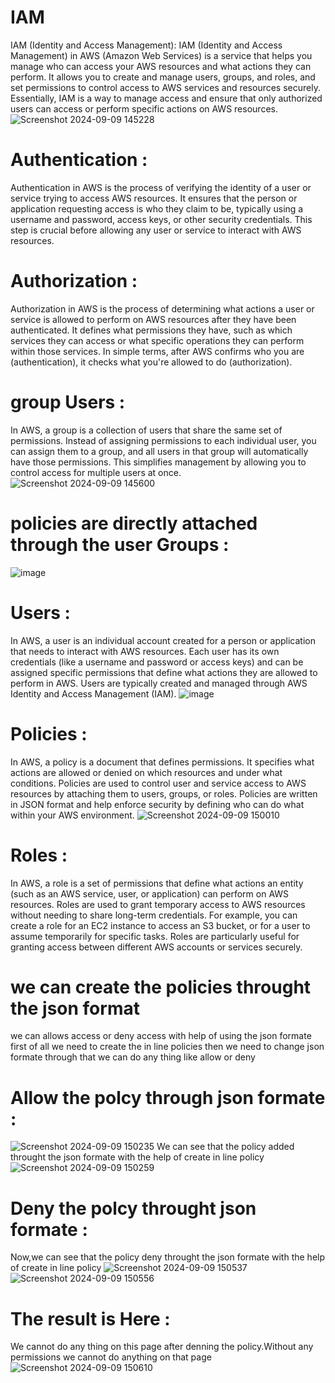 # IAM
IAM (Identity and Access Management):
IAM (Identity and Access Management) in AWS (Amazon Web Services) is a service that helps you manage who can access your AWS resources and what actions they can perform. It allows you to create and manage users, groups, and roles, and set permissions to control access to AWS services and resources securely. Essentially, IAM is a way to manage access and ensure that only authorized users can access or perform specific actions on AWS resources.
![Screenshot 2024-09-09 145228](https://github.com/user-attachments/assets/ed4e6013-bf8e-41e7-bcd0-0db45466f9c8)
# Authentication :
Authentication in AWS is the process of verifying the identity of a user or service trying to access AWS resources. It ensures that the person or application requesting access is who they claim to be, typically using a username and password, access keys, or other security credentials. This step is crucial before allowing any user or service to interact with AWS resources.

# Authorization :
Authorization in AWS is the process of determining what actions a user or service is allowed to perform on AWS resources after they have been authenticated. It defines what permissions they have, such as which services they can access or what specific operations they can perform within those services. In simple terms, after AWS confirms who you are (authentication), it checks what you're allowed to do (authorization).

# group Users :
In AWS, a group is a collection of users that share the same set of permissions. Instead of assigning permissions to each individual user, you can assign them to a group, and all users in that group will automatically have those permissions. This simplifies management by allowing you to control access for multiple users at once.
![Screenshot 2024-09-09 145600](https://github.com/user-attachments/assets/24d0e03b-1697-4d20-9198-cbdbf5a021a4)
# policies are directly attached through the user Groups :
![image](https://github.com/user-attachments/assets/81572622-4a76-48cb-8144-87de45aa68b3)
# Users :
In AWS, a user is an individual account created for a person or application that needs to interact with AWS resources. Each user has its own credentials (like a username and password or access keys) and can be assigned specific permissions that define what actions they are allowed to perform in AWS. Users are typically created and managed through AWS Identity and Access Management (IAM).
![image](https://github.com/user-attachments/assets/23e81f04-dc64-4954-8f5f-ea35e3835c11)
# Policies :
In AWS, a policy is a document that defines permissions. It specifies what actions are allowed or denied on which resources and under what conditions. Policies are used to control user and service access to AWS resources by attaching them to users, groups, or roles. Policies are written in JSON format and help enforce security by defining who can do what within your AWS environment.
![Screenshot 2024-09-09 150010](https://github.com/user-attachments/assets/0f8485a4-5953-433d-9d11-2aa3b95b2c72)
# Roles :
In AWS, a role is a set of permissions that define what actions an entity (such as an AWS service, user, or application) can perform on AWS resources. Roles are used to grant temporary access to AWS resources without needing to share long-term credentials. For example, you can create a role for an EC2 instance to access an S3 bucket, or for a user to assume temporarily for specific tasks. Roles are particularly useful for granting access between different AWS accounts or services securely.

# we can create the policies throught the json format
we can allows access or deny access with help of using the json formate first of all we need to create the in line policies then we need to change json formate through that we can do any thing like allow or deny

# Allow the polcy through json formate :
![Screenshot 2024-09-09 150235](https://github.com/user-attachments/assets/32b703ea-7c63-4323-bf64-4be511cbd1c5)
We can see that the policy added throught the json formate with the help of create in line policy
![Screenshot 2024-09-09 150259](https://github.com/user-attachments/assets/55433be9-de63-42e9-bd1a-4f31c1eaa03e)
# Deny the polcy throught json formate :
Now,we can see that the policy deny throught the json formate with the help of create in line policy
![Screenshot 2024-09-09 150537](https://github.com/user-attachments/assets/002230b8-93ab-4ae9-bdee-40962f26826b)
![Screenshot 2024-09-09 150556](https://github.com/user-attachments/assets/a93627d9-d47d-4710-a2d3-01cb55ea3cb9)
# The result is Here :
We cannot do any thing on this page after denning the policy.Without any permissions we cannot do anything on that page 
![Screenshot 2024-09-09 150610](https://github.com/user-attachments/assets/3f8f8478-a0bb-4e6a-8d86-dfd5376fe0db)

